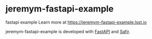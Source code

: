 # jeremym-fastapi-example

fastapi example
Learn more at https://jeremym-fastapi-example.lsst.io

jeremym-fastapi-example is developed with [FastAPI](https://fastapi.tiangolo.com) and [Safir](https://safir.lsst.io).
